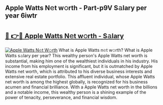 ## Apple Watts N𝚎t w𝚘rth - Part-p9V S𝚊lary per year 6iwtr

# <h2><a href="http://gc4g0i3.nevu.top/?p=Apple+Watts">🔗 👉🔴 Apple Watts N𝚎t w𝚘rth - S𝚊lary</a></h2>

[![Apple Watts N𝚎t W𝚘rth](https://i.imgur.com/Oavwk0R.jpeg)](http://gc4g0i3.nevu.top/?p=Apple+Watts)
What is Apple Watts n𝚎t w𝚘rth? What is Apple Watts s𝚊lary per year?
This wealthy person's Apple Watts net worth is substantial, making him one of the wealthiest individuals in his industry. His income from his employment is significant, but it is outmatched by Apple Watts net worth, which is attributed to his diverse business interests and extensive real estate portfolio. This affluent individual, whose Apple Watts net worth is among the highest globally, is recognized for his business acumen and financial brilliance. With a Apple Watts net worth in the billions and a notable income, this wealthy person is a shining example of the power of tenacity, perseverance, and financial wisdom.
